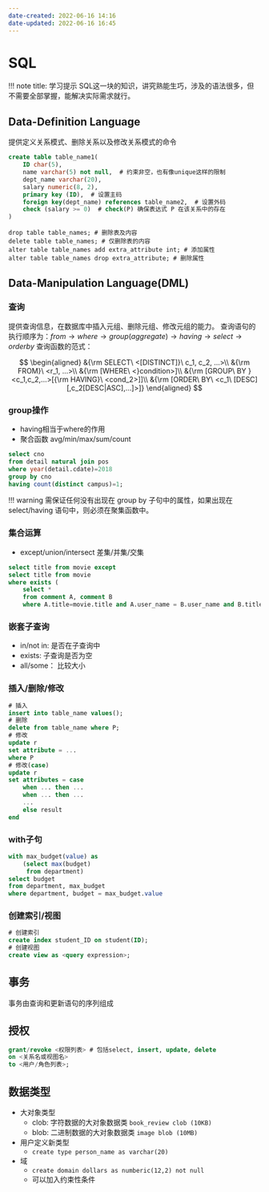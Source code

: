 ```yaml
---
date-created: 2022-06-16 14:16
date-updated: 2022-06-16 16:45
---
```


# SQL

!!! note
    title: 学习提示
    SQL这一块的知识，讲究熟能生巧，涉及的语法很多，但不需要全部掌握，能解决实际需求就行。

## Data-Definition Language

提供定义关系模式、删除关系以及修改关系模式的命令

```sql
create table table_name1( 
	ID char(5), 
	name varchar(5) not null,  # 约束非空，也有像unique这样的限制
	dept_name varchar(20), 
	salary numeric(8, 2), 
	primary key (ID),  # 设置主码
	foreign key(dept_name) references table_name2,  # 设置外码
	check (salary >= 0)  # check(P) 确保表达式 P 在该关系中的存在 
)
```

```
drop table table_names; # 删除表及内容
delete table table_names; # 仅删除表的内容
alter table table_names add extra_attribute int; # 添加属性
alter table table_names drop extra_attribute; # 删除属性
```

## Data-Manipulation Language(DML)

### 查询

提供查询信息，在数据库中插入元组、删除元组、修改元组的能力。
查询语句的执行顺序为：$from\to where\to group(aggregate)\to having \to select \to order by$
查询函数的范式：

$$
\begin{aligned}
&{\rm SELECT\ <[DISTINCT]}\ c_1, c_2, ...>\\
&{\rm FROM}\ <r_1, ...>\\
&{\rm [WHERE\ <}condition>]\\
&{\rm [GROUP\ BY }<c_1,c_2,...>[{\rm HAVING}\ <cond_2>]]\\
&{\rm [ORDER\ BY\ <c_1\ [DESC][,c_2[DESC|ASC],...]>]}
\end{aligned}
$$

### group操作

- having相当于where的作用
- 聚合函数 avg/min/max/sum/count

```sql
select cno
from detail natural join pos
where year(detail.cdate)=2018
group by cno
having count(distinct campus)=1;
```

!!! warning
    需保证任何没有出现在 group by 子句中的属性，如果出现在 select/having 语句中，则必须在聚集函数中。


### 集合运算

- except/union/intersect  差集/并集/交集

```sql
select title from movie except
select title from movie
where exists ( 
	select *
	from comment A, comment B
	where A.title=movie.title and A.user_name = B.user_name and B.title=’ the avenger’ and A.grade <=B.grade )
```

### 嵌套子查询

- in/not in: 是否在子查询中
- exists: 子查询是否为空
- all/some： 比较大小

### 插入/删除/修改

```sql
# 插入
insert into table_name values();
# 删除
delete from table_name where P;
# 修改
update r
set attribute = ...
where P
# 修改(case)
update r
set attributes = case
	when ... then ...
	when ... then ...
	...
	else result
end
```

### with子句

```sql
with max_budget(value) as
	(select max(budget)
	 from department)
select budget
from department, max_budget
where department, budget = max_budget.value
```

### 创建索引/视图

```sql
# 创建索引
create index student_ID on student(ID);
# 创建视图
create view as <query expression>;
```

## 事务

事务由查询和更新语句的序列组成

## 授权

```sql
grant/revoke <权限列表> # 包括select, insert, update, delete
on <关系名或视图名>
to <用户/角色列表>;
```

## 数据类型

- 大对象类型
	- clob: 字符数据的大对象数据类 `book_review clob (10KB)`
	- blob: 二进制数据的大对象数据类 `image blob (10MB)`
- 用户定义新类型
	- `create type person_name as varchar(20)`
- 域
	- `create domain dollars as numberic(12,2) not null`
	- 可以加入约束性条件
